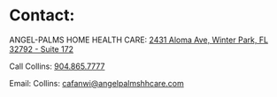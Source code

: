 # Contact:

ANGEL-PALMS HOME HEALTH CARE: [2431 Aloma Ave, Winter Park, FL 32792 - Suite 172](https://www.google.com/maps/place/2431+Aloma+Ave+Suite+%23172,+Winter+Park,+FL+32792/@28.6017971,-81.3206444,17z/data=!3m1!4b1!4m6!3m5!1s0x88e76feb00055555:0xc2b218302671c9eb!8m2!3d28.6017971!4d-81.3206444!16s%2Fg%2F11nxpv7r_m)

Call Collins: [904.865.7777](904.865.7777)

Email: Collins: [cafanwi@angelpalmshhcare.com](cafanwi@angelpalmshhcare.com)
